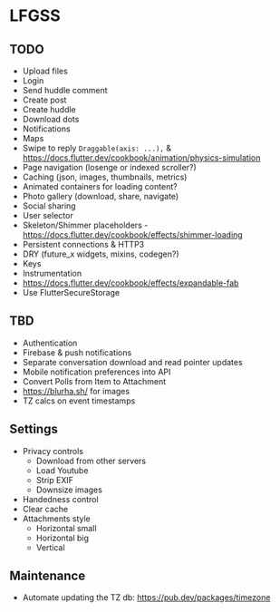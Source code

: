 # LFGSS

## TODO

- Upload files
- Login
- Send huddle comment
- Create post
- Create huddle
- Download dots
- Notifications
- Maps
- Swipe to reply `Draggable(axis: ...),` & https://docs.flutter.dev/cookbook/animation/physics-simulation
- Page navigation (losenge or indexed scroller?)
- Caching (json, images, thumbnails, metrics)
- Animated containers for loading content?
- Photo gallery (download, share, navigate)
- Social sharing
- User selector
- Skeleton/Shimmer placeholders - https://docs.flutter.dev/cookbook/effects/shimmer-loading
- Persistent connections & HTTP3
- DRY (future_x widgets, mixins, codegen?)
- Keys
- Instrumentation
- https://docs.flutter.dev/cookbook/effects/expandable-fab
- Use FlutterSecureStorage

## TBD

- Authentication
- Firebase & push notifications
- Separate conversation download and read pointer updates
- Mobile notification preferences into API
- Convert Polls from Item to Attachment
- https://blurha.sh/ for images
- TZ calcs on event timestamps

## Settings

- Privacy controls
  - Download from other servers
  - Load Youtube
  - Strip EXIF
  - Downsize images
- Handedness control
- Clear cache
- Attachments style
  - Horizontal small
  - Horizontal big
  - Vertical

## Maintenance

- Automate updating the TZ db: https://pub.dev/packages/timezone
